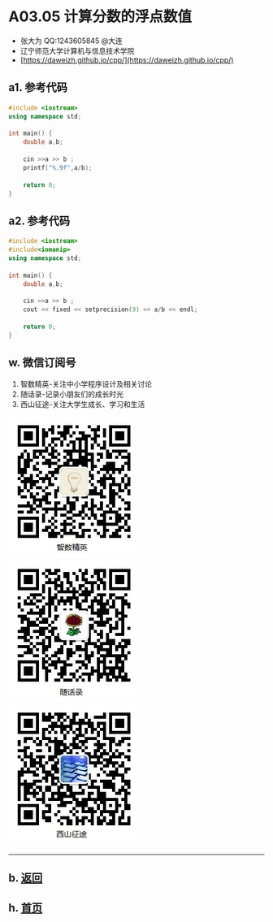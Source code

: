 # A03.05 计算分数的浮点数值

- 张大为 QQ:1243605845 @大连
- 辽宁师范大学计算机与信息技术学院
- [https://daweizh.github.io/cpp/](https://daweizh.github.io/cpp/) 

## a1. 参考代码

~~~cpp
#include <iostream>
using namespace std;

int main() {
    double a,b;

    cin >>a >> b ;
    printf("%.9f",a/b);

    return 0;
}
~~~

## a2. 参考代码

~~~cpp
#include <iostream>
#include<iomanip>
using namespace std;

int main() {
    double a,b;

    cin >>a >> b ;
    cout << fixed << setprecision(9) << a/b << endl;

    return 0;
}
~~~

## w. 微信订阅号

1. 智数精英-关注中小学程序设计及相关讨论
2. 随话录-记录小朋友们的成长时光
3. 西山征途-关注大学生成长、学习和生活

![欢迎关注“智数精英”订阅号](../../assets/me/img/idea8.jpg)
![欢迎关注“随话录”订阅号](../../assets/me/img/shl8.jpg)
![欢迎关注“西山征途”订阅号](../../assets/me/img/xszt8.jpg)

----------

## b. [返回](../)
    
## h. [首页](../../)

 